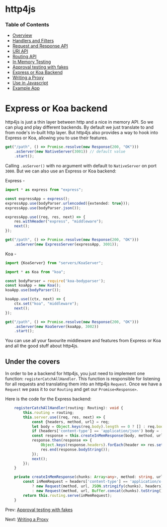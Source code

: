 # http4js

### Table of Contents

- [Overview](/http4js/#basics)
- [Handlers and Filters](/http4js/Handlers-and-filters/#handlers-and-filters)
- [Request and Response API](/http4js/Request-and-response-api/#request-and-response-api)
- [URI API](/http4js/Uri-api/#uri-api)
- [Routing API](/http4js/Routing-api/#routing-api)
- [In Memory Testing](/http4js/In-memory-testing/#in-memory-testing)
- [Approval testing with fakes](/http4js/Approval-testing-with-fakes/#approval-testing-with-fakes)
- [Express or Koa Backend](/http4js/Express-or-koa-backend/#express-or-koa-backend)
- [Writing a Proxy](/http4js/Proxy/#proxy)
- [Use in Javascript](/http4js/Use-in-javascript/#how-to-require-and-use-http4js-in-js)
- [Example App](https://github.com/TomShacham/http4js-eg)

# Express or Koa backend

http4js is just a thin layer between http and a nice in memory API. So
we can plug and play different backends. By default we just translate 
to and from node's in-built http layer. But http4js also provides a 
way to hook into Express or Koa, allowing you to use their features.

```typescript
get("/path", () => Promise.resolve(new Response(200, "OK")))
    .asServer(new NativeServer(3001)) // default value
    .start();
```

Calling `.asServer()` with no argument with default to `NativeServer` on port `3000`.
But we can also use an Express or Koa backend:
 
Express -

```typescript
import * as express from "express";

const expressApp = express();
expressApp.use(bodyParser.urlencoded({extended: true}));
expressApp.use(bodyParser.json());

expressApp.use((req, res, next) => {
    res.withHeader("express", "middleware");
    next();
});

get("/path", () => Promise.resolve(new Response(200, "OK")))
    .asServer(new ExpressServer(expressApp, 3001));

```

Koa -

```typescript
import {KoaServer} from "servers/KoaServer";

import * as Koa from "koa";

const bodyParser = require('koa-bodyparser');
const koaApp = new Koa();
koaApp.use(bodyParser());

koaApp.use((ctx, next) => {
    ctx.set("koa", "middleware");
    next();
});

get("/path", () => Promise.resolve(new Response(200, "OK")))
    .asServer(new KoaServer(koaApp, 3002))
    .start();
```

You can use all your favourite middleware and features from Express or Koa
and all the good stuff about http4js. 

## Under the covers

In order to be a backend for http4js, you just need to implement one 
function: `registerCatchAllHandler`. This function is responsible for 
listening for all requests and translating them into an http4js `Request`.
Once we have a `Request` we pass it to our `Routing` and get our 
`Promise<Response>`. 

Here is the code for the Express backend:

```typescript
    registerCatchAllHandler(routing: Routing): void {
        this.routing = routing;
        this.server.use((req, res, next) => {
            const {headers, method, url} = req;
            let body = Object.keys(req.body).length == 0 ? [] : req.body;
            if (headers['content-type'] == 'application/json') body = [Buffer.from(JSON.stringify(body))];
            const response = this.createInMemResponse(body, method, url, headers);
            response.then(response => {
                Object.keys(response.headers).forEach(header => res.setHeader(header, response.headers[header]));
                res.end(response.bodyString());
            });
            next();
        });
    }

    private createInMemResponse(chunks: Array<any>, method: string, url: string, headers: {}): Promise<Response> {
        const inMemRequest = headers['content-type'] == 'application/x-www-form-urlencoded'
            ? new Request(method, url, JSON.stringify(chunks), headers).withForm(chunks)
            : new Request(method, url, Buffer.concat(chunks).toString(), headers);
        return this.routing.serve(inMemRequest);
    }
```

Prev: [Approval testing with fakes](/http4js/Approval-testing-with-fakes/#approval-testing-with-fakes)

Next: [Writing a Proxy](/http4js/Proxy/#proxy)
